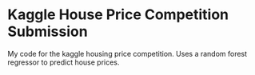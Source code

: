 # Kaggle House Price Competition Submission
My code for the kaggle housing price competition. Uses a random forest regressor to predict house prices.
